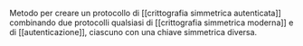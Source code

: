 Metodo per creare un protocollo di [[crittografia simmetrica autenticata]] combinando due protocolli qualsiasi di [[crittografia simmetrica moderna]] e di [[autenticazione]], ciascuno con una chiave simmetrica diversa.

